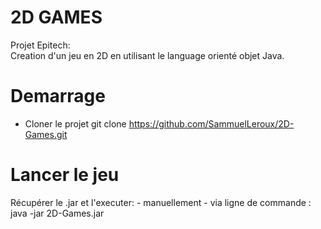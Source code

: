 # 2D GAMES

Projet Epitech:\
Creation d'un jeu en 2D en utilisant le language orienté objet Java.

# Demarrage
- Cloner le projet
git clone https://github.com/SammuelLeroux/2D-Games.git

# Lancer le jeu
Récupérer le .jar et l'executer:
    - manuellement
    - via ligne de commande : java -jar 2D-Games.jar